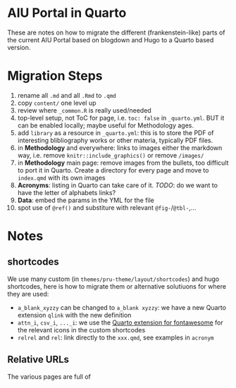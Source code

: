 
# AIU Portal in Quarto

These are notes on how to migrate the different (frankenstein-like) parts of the
current AIU Portal based on blogdown and Hugo to a Quarto based version.

# Migration Steps

1. rename all `.md` and all `.Rmd` to `.qmd`
1. copy `content/` one level up
1. review where `_common.R` is really used/needed
1. top-level setup, not ToC for page, i.e. `toc: false` in `_quarto.yml`.
   BUT it can be enabled locally; maybe useful for Methodology ages.
1. add `library` as a resource in `_quarto.yml`: this is to store the PDF of interesting
   blibliography works or other materia, typically PDF files.
1. in **Methodology** and everywhere: links to images either the markdown way, i.e. remove
   `knitr::include_graphics()` or remove `/images/`
1. in **Methodology** main page: remove images from the bullets, too difficult to
   port it in Quarto.
   Create a directory for every page and move to `index.qmd` with its own images
1. **Acronyms**: listing in Quarto can take care of it.
   *TODO*: do we want to have the letter of alphabets links?
1. **Data**: embed the params in the YML for the file
1. spot use of `@ref()` and substiture with relevant `@fig-`/`@tbl-`,...


# Notes

## shortcodes

We use many custom (in `themes/pru-theme/layout/shortcodes`) and hugo shortcodes,
here is how to migrate them or alternative
solutiuons for where they are used:

* `a_blank_xyzzy` can be changed to `a_blank xyzzy`: we have a new Quarto extension
   `qlink` with the new definition
* `attn_i`, `csv_i`, `..._i`: we use the [Quarto extension for fontawesome][fa]
   for the relevant icons in the custom shortcodes
* `relrel` and `rel`: link directly to the `xxx.qmd`, see examples in `acronym`

## Relative URLs

The various pages are full of 

[fa]: <https://github.com/quarto-ext/fontawesome> "Fontawesome Quarto extension"